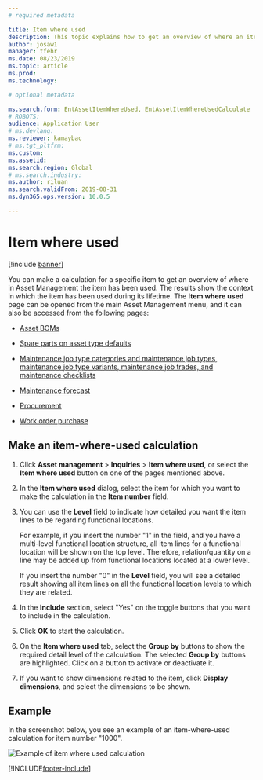 ```yaml
---
# required metadata

title: Item where used
description: This topic explains how to get an overview of where an item is used in Asset Management.
author: josaw1
manager: tfehr
ms.date: 08/23/2019
ms.topic: article
ms.prod: 
ms.technology: 

# optional metadata

ms.search.form: EntAssetItemWhereUsed, EntAssetItemWhereUsedCalculate 
# ROBOTS: 
audience: Application User
# ms.devlang: 
ms.reviewer: kamaybac
# ms.tgt_pltfrm: 
ms.custom: 
ms.assetid: 
ms.search.region: Global
# ms.search.industry: 
ms.author: riluan
ms.search.validFrom: 2019-08-31
ms.dyn365.ops.version: 10.0.5

---
```


# Item where used

[!include [banner](../../includes/banner.md)]

 

You can make a calculation for a specific item to get an overview of where in Asset Management the item has been used. The results show the context in which the item has been used during its lifetime. The **Item where used** page can be opened from the main Asset Management menu, and it can also be accessed from the following pages:

- [Asset BOMs](../objects/object-BOM.md)

- [Spare parts on asset type defaults](../setup-for-objects/object-types.md#spare-parts-on-the-asset-type-setup)

- [Maintenance job type categories and maintenance job types, maintenance job type variants, maintenance job trades, and maintenance checklists](../setup-for-work-orders/job-groups-and-job-types-variants-trades-and-checklists.md)

- [Maintenance forecast](../work-orders/maintenance-forecasts.md)

- [Procurement](../work-orders/procurement.md)

- [Work order purchase](../work-orders/procurement.md)

## Make an item-where-used calculation

1. Click **Asset management** > **Inquiries** > **Item where used**, or select the **Item where used** button on one of the pages mentioned above.

2. In the **Item where used** dialog, select the item for which you want to make the calculation in the **Item number** field.

3. You can use the **Level** field to indicate how detailed you want the item lines to be regarding functional locations. 

    For example, if you insert the number "1" in the field, and you have a multi-level functional location structure, all item lines for a functional location will be shown on the top level. Therefore, relation/quantity on a line may be added up from functional locations located at a lower level. 
    
    If you insert the number "0" in the **Level** field, you will see a detailed result showing all item lines on all the functional location levels to which they are related.

4. In the **Include** section, select "Yes" on the toggle buttons that you want to include in the calculation.

5. Click **OK** to start the calculation.

6. On the **Item where used** tab, select the **Group by** buttons to show the required detail level of the calculation. The selected **Group by** buttons are highlighted. Click on a button to activate or deactivate it.

7. If you want to show dimensions related to the item, click **Display dimensions**, and select the dimensions to be shown.

## Example

In the screenshot below, you see an example of an item-where-used calculation for item number "1000".

![Example of item where used calculation](media/12-controlling-and-reporting.png)



[!INCLUDE[footer-include](../../../includes/footer-banner.md)]